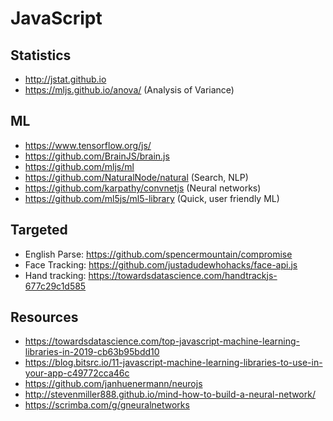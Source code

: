 # JavaScript

## Statistics

- http://jstat.github.io
- https://mljs.github.io/anova/ (Analysis of Variance)

## ML

- https://www.tensorflow.org/js/
- https://github.com/BrainJS/brain.js
- https://github.com/mljs/ml
- https://github.com/NaturalNode/natural (Search, NLP)
- https://github.com/karpathy/convnetjs (Neural networks)
- https://github.com/ml5js/ml5-library (Quick, user friendly ML)

## Targeted

- English Parse: https://github.com/spencermountain/compromise
- Face Tracking: https://github.com/justadudewhohacks/face-api.js
- Hand tracking: https://towardsdatascience.com/handtrackjs-677c29c1d585

## Resources

- https://towardsdatascience.com/top-javascript-machine-learning-libraries-in-2019-cb63b95bdd10
- https://blog.bitsrc.io/11-javascript-machine-learning-libraries-to-use-in-your-app-c49772cca46c
- https://github.com/janhuenermann/neurojs
- http://stevenmiller888.github.io/mind-how-to-build-a-neural-network/
- https://scrimba.com/g/gneuralnetworks
